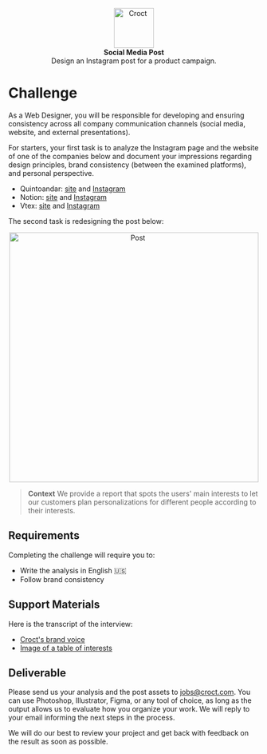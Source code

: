 <p align="center">
    <a href="https://croct.com">
      <img src="https://cdn.croct.io/brand/logo/repo-icon-green.svg" alt="Croct" height="80"/>
    </a>
    <br />
    <strong>Social Media Post</strong>
    <br />
    Design an Instagram post for a product campaign.
</p>

# Challenge

As a Web Designer, you will be responsible for developing and ensuring consistency across all company communication
channels (social media, website, and external presentations).

For starters, your first task is to analyze the Instagram page and the website of one of the companies below and
document your impressions regarding design principles, brand consistency (between the examined platforms), and personal
perspective.

- Quintoandar: [site](https://www.quintoandar.com.br/) and [Instagram](https://www.instagram.com/quintoandardesign/)
- Notion: [site](https://www.notion.so/product) and [Instagram](https://www.instagram.com/notionhq/)
- Vtex: [site](https://vtex.com/us-en/) and [Instagram](https://www.instagram.com/vtexbrasil/)

The second task is redesigning the post below:

<p align="center">
    <img src="https://user-images.githubusercontent.com/11818859/137769484-ae3d6265-637b-4e2c-9ee2-3f85d25edd20.png" alt="Post" width="500"/>
</p>

> **Context** 
> We provide a report that spots the users' main interests to let our customers plan personalizations for
> different people according to their interests.

## Requirements

Completing the challenge will require you to:

- Write the analysis in English 🇺🇸
- Follow brand consistency

## Support Materials

Here is the transcript of the interview:

- [Croct's brand voice](https://docs.google.com/presentation/d/e/2PACX-1vRatzCe6A0lLBoWScWHivs8VoMKbv_I5N1HNQzjzEKQ0QxtRlMeXkngHtKMxFL-dMGmZZDUjV-mS7Ek/pub?start=false&loop=false&delayms=3000)
- [Image of a table of interests](https://user-images.githubusercontent.com/11818859/137769752-aff10064-c77e-43ae-84bb-2845dcb17943.png)

## Deliverable

Please send us your analysis and the post assets to [jobs@croct.com](mailto:jobs@croct.com). You can use Photoshop,
Illustrator, Figma, or any tool of choice, as long as the output allows us to evaluate how you organize your work. We
will reply to your email informing the next steps in the process.

We will do our best to review your project and get back with feedback on the result as soon as possible.
